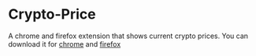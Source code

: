 # Crypto-Price
A chrome and firefox extension that shows current crypto prices.
You can download it for <a href="https://chrome.google.com/webstore/detail/aijcmfbomlkfaclgjpphidgoijibeobj/preview?hl=en&authuser=0">chrome<a> and <a href="https://addons.mozilla.org/en-US/firefox/addon/crypto-price/">firefox<a>
